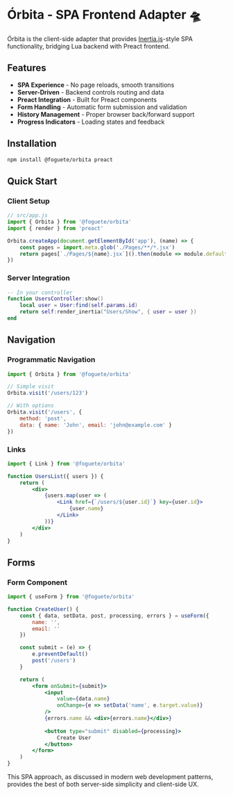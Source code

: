 # Órbita - SPA Frontend Adapter 🛸

Órbita is the client-side adapter that provides [Inertia.js](https://reinink.ca/articles/introducing-inertia-js)-style SPA functionality, bridging Lua backend with Preact frontend.

## Features

- **SPA Experience** - No page reloads, smooth transitions
- **Server-Driven** - Backend controls routing and data
- **Preact Integration** - Built for Preact components
- **Form Handling** - Automatic form submission and validation
- **History Management** - Proper browser back/forward support
- **Progress Indicators** - Loading states and feedback

## Installation

```bash
npm install @foguete/orbita preact
```

## Quick Start

### Client Setup
```javascript
// src/app.js
import { Orbita } from '@foguete/orbita'
import { render } from 'preact'

Orbita.createApp(document.getElementById('app'), (name) => {
    const pages = import.meta.glob('./Pages/**/*.jsx')
    return pages[`./Pages/${name}.jsx`]().then(module => module.default)
})
```

### Server Integration
```lua
-- In your controller
function UsersController:show()
    local user = User:find(self.params.id)
    return self:render_inertia("Users/Show", { user = user })
end
```

## Navigation

### Programmatic Navigation
```javascript
import { Orbita } from '@foguete/orbita'

// Simple visit
Orbita.visit('/users/123')

// With options
Orbita.visit('/users', {
    method: 'post',
    data: { name: 'John', email: 'john@example.com' }
})
```

### Links
```jsx
import { Link } from '@foguete/orbita'

function UsersList({ users }) {
    return (
        <div>
            {users.map(user => (
                <Link href={`/users/${user.id}`} key={user.id}>
                    {user.name}
                </Link>
            ))}
        </div>
    )
}
```

## Forms

### Form Component
```jsx
import { useForm } from '@foguete/orbita'

function CreateUser() {
    const { data, setData, post, processing, errors } = useForm({
        name: '',
        email: ''
    })

    const submit = (e) => {
        e.preventDefault()
        post('/users')
    }

    return (
        <form onSubmit={submit}>
            <input
                value={data.name}
                onChange={e => setData('name', e.target.value)}
            />
            {errors.name && <div>{errors.name}</div>}
            
            <button type="submit" disabled={processing}>
                Create User
            </button>
        </form>
    )
}
```

This SPA approach, as discussed in modern web development patterns, provides the best of both server-side simplicity and client-side UX.

